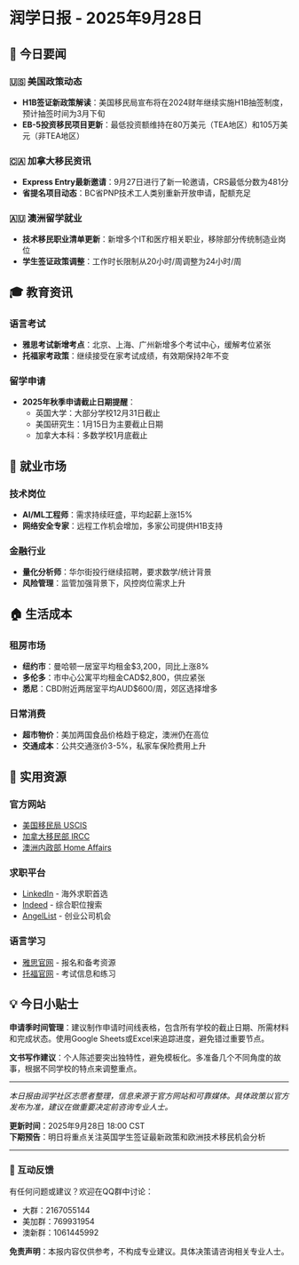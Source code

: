 # 润学日报 - 2025年9月28日

## 📰 今日要闻

### 🇺🇸 美国政策动态
- **H1B签证新政策解读**：美国移民局宣布将在2024财年继续实施H1B抽签制度，预计抽签时间为3月下旬
- **EB-5投资移民项目更新**：最低投资额维持在80万美元（TEA地区）和105万美元（非TEA地区）

### 🇨🇦 加拿大移民资讯
- **Express Entry最新邀请**：9月27日进行了新一轮邀请，CRS最低分数为481分
- **省提名项目动态**：BC省PNP技术工人类别重新开放申请，配额充足

### 🇦🇺 澳洲留学就业
- **技术移民职业清单更新**：新增多个IT和医疗相关职业，移除部分传统制造业岗位
- **学生签证政策调整**：工作时长限制从20小时/周调整为24小时/周

## 🎓 教育资讯

### 语言考试
- **雅思考试新增考点**：北京、上海、广州新增多个考试中心，缓解考位紧张
- **托福家考政策**：继续接受在家考试成绩，有效期保持2年不变

### 留学申请
- **2025年秋季申请截止日期提醒**：
  - 英国大学：大部分学校12月31日截止
  - 美国研究生：1月15日为主要截止日期
  - 加拿大本科：多数学校1月底截止

## 💼 就业市场

### 技术岗位
- **AI/ML工程师**：需求持续旺盛，平均起薪上涨15%
- **网络安全专家**：远程工作机会增加，多家公司提供H1B支持

### 金融行业
- **量化分析师**：华尔街投行继续招聘，要求数学/统计背景
- **风险管理**：监管加强背景下，风控岗位需求上升

## 🏠 生活成本

### 租房市场
- **纽约市**：曼哈顿一居室平均租金$3,200，同比上涨8%
- **多伦多**：市中心公寓平均租金CAD$2,800，供应紧张
- **悉尼**：CBD附近两居室平均AUD$600/周，郊区选择增多

### 日常消费
- **超市物价**：美加两国食品价格趋于稳定，澳洲仍在高位
- **交通成本**：公共交通涨价3-5%，私家车保险费用上升

## 🔗 实用资源

### 官方网站
- [美国移民局 USCIS](https://www.uscis.gov/)
- [加拿大移民部 IRCC](https://www.canada.ca/en/immigration-refugees-citizenship.html)
- [澳洲内政部 Home Affairs](https://immi.homeaffairs.gov.au/)

### 求职平台
- [LinkedIn](https://www.linkedin.com/) - 海外求职首选
- [Indeed](https://www.indeed.com/) - 综合职位搜索
- [AngelList](https://angel.co/) - 创业公司机会

### 语言学习
- [雅思官网](https://www.ielts.org/) - 报名和备考资源
- [托福官网](https://www.ets.org/toefl.html) - 考试信息和练习

## 💡 今日小贴士

**申请季时间管理**：建议制作申请时间线表格，包含所有学校的截止日期、所需材料和完成状态。使用Google Sheets或Excel来追踪进度，避免错过重要节点。

**文书写作建议**：个人陈述要突出独特性，避免模板化。多准备几个不同角度的故事，根据不同学校的特点来调整重点。

---

*本日报由润学社区志愿者整理，信息来源于官方网站和可靠媒体。具体政策以官方发布为准，建议在做重要决定前咨询专业人士。*

**更新时间**：2025年9月28日 18:00 CST  
**下期预告**：明日将重点关注英国学生签证最新政策和欧洲技术移民机会分析

---

### 📮 互动反馈

有任何问题或建议？欢迎在QQ群中讨论：
- 大群：2167055144
- 美加群：769931954
- 澳新群：1061445992

**免责声明**：本报内容仅供参考，不构成专业建议。具体决策请咨询相关专业人士。